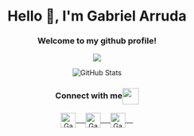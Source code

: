 <h1 align="center"> Hello 👋, I'm Gabriel Arruda</h1>
<h3 align="center">Welcome to my github profile!</h3>

<p align="center">
<img src="https://media2.giphy.com/media/836HiJc7pgzy8iNXCn/giphy.gif?cid=ecf05e47n8410eg1vgmzw64m6ury4omuww52trvcgzkjg4te&rid=giphy.gif">
</p>


<p align="center">
<img src="https://github-readme-stats.vercel.app/api?username=oGabrielArruda&&show_icons=true&theme=radical&line_height=27&v=5" alt="GitHub Stats" /> 
</p>


<div align="center">
  <h3 align="center">Connect with me<img align="center" src="https://github.com/rajput2107/rajput2107/blob/master/Assets/Handshake.gif" height="33px" /></h3> 
</div>
<p align="center">
 <a href="https://www.linkedin.com/in/gabriel-alves-de-arruda-4271371a2/" target="blank">
  <img align="center" alt="Gabriels's LinkedIn" width="30px" src="https://www.vectorlogo.zone/logos/linkedin/linkedin-icon.svg" /> &nbsp; &nbsp;
 </a>
 <a href="https://www.instagram.com/gabriel_arruda77/" target="blank">
  <img align="center" alt="Gabriels's Instagram" width="30px" src="https://www.vectorlogo.zone/logos/instagram/instagram-icon.svg" /> &nbsp; &nbsp;
 </a>
 <a href="https://twitter.com/gabrielarrruda_" target="blank">
  <img align="center" alt="Gabriel's Twitter" width="30px" src="https://www.vectorlogo.zone/logos/twitter/twitter-official.svg" /> &nbsp; &nbsp;
 </a>
  <br/>
  <br/>
</p>
<br/>
<p>
